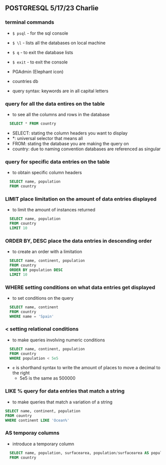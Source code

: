 ## POSTGRESQL 5/17/23 Charlie

### terminal commands
- `$ psql` - for the sql console
- `$ \l` - lists all the databases on local machine
- `$ q` - to exit the database lists
- `$ exit` - to exit the console

- PGAdmin (Elephant icon)
- countries db
- query syntax: keywords are in all capital letters

### query for all the data entires on the table
- to see all the columns and rows in the database
```sql
  SELECT * FROM country
```
  - SELECT: stating the column headers you want to display
  - *: universal selector that means all
  - FROM: stating the database you are making the query on
  - country: due to naming convention databases are referenced as singular

### query for specific data entries on the table
- to obtain specific column headers
```sql
  SELECT name, population
  FROM country
```

### LIMIT place limitation on the amount of data entries displayed
- to limit the amount of instances returned
```sql
  SELECT name, population
  FROM country
  LIMIT 10
```

### ORDER BY, DESC  place the data entries in descending order
- to create an order with a limitation
```sql
  SELECT name, continent, population
  FROM country
  ORDER BY population DESC
  LIMIT 10
```

### WHERE setting conditions on what data entries get displayed
- to set conditions on the query
```sql
  SELECT name, continent
  FROM country
  WHERE name = 'Spain'
```

### < setting relational conditions
- to make queries involving numeric conditions
```sql
  SELECT name, continent, population
  FROM country
  WHERE population < 5e5
```
- `e` is shorthand syntax to write the amount of places to move a decimal to the right
  - 5e5 is the same as 500000

### LIKE % query for data entries that match a string
- to make queries that match a variation of a string
```sql
SELECT name, continent, population
FROM country
WHERE continent LIKE 'Ocean%'
```

### AS temporay columns
- introduce a temporary column
```sql
  SELECT name, population, surfacearea, population/surfacearea AS population_density
  FROM country
```
